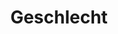 ---
moduleTitle: Instruktionale Videos
unitTitle: Spezifische Designfragen
title: Geschlecht
module: 7
unit: 3
subunit: 2
type: video
---
